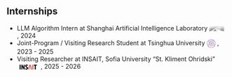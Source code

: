 <!-- ## Internships -->
<h2 id="internships">
  Internships
</h2>
<ul style="margin:0 0 5px;">
  <li>LLM Algorithm Intern at <span class="highlightone">Shanghai Artificial Intelligence Laboratory</span> <img class="mini-img"  src="images/pjlab-logo.png" style="vertical-align: middle;" alt="Logo" width="35"> , 2024</li>
  <li>Joint-Program / Visiting Research Student at <span class="highlightone">Tsinghua University</span> <img class="mini-img"  src="images/tsinghua-logo.png" style="vertical-align: middle;" alt="Logo" width="20"> , 2023 - 2025</li>
  <li>Visiting Researcher at <span class="highlightone">INSAIT, Sofia University “St. Kliment Ohridski”</span> <img class="mini-img"  src="images/insait-logo.png" style="vertical-align: middle;" alt="Logo" width="50"> , 2025 - 2026</li>
</ul>
